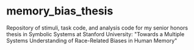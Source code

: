 # memory_bias_thesis
Repository of stimuli, task code, and analysis code for my senior honors thesis in Symbolic Systems at Stanford University: "Towards a Multiple Systems Understanding of Race-Related Biases in Human Memory"
